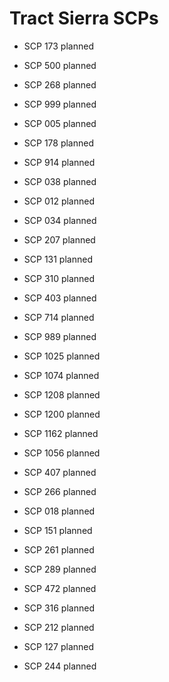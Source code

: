 # Tract Sierra SCPs

- SCP 173 planned

- SCP 500 planned

- SCP 268 planned

- SCP 999 planned

- SCP 005 planned

- SCP 178 planned

- SCP 914 planned

- SCP 038 planned

- SCP 012 planned

- SCP 034 planned

- SCP 207 planned

- SCP 131 planned

- SCP 310 planned

- SCP 403 planned

- SCP 714 planned

- SCP 989 planned

- SCP 1025 planned

- SCP 1074 planned

- SCP 1208 planned

- SCP 1200 planned

- SCP 1162 planned

- SCP 1056 planned

- SCP 407 planned

- SCP 266 planned

- SCP 018 planned

- SCP 151 planned

- SCP 261 planned

- SCP 289 planned

- SCP 472 planned

- SCP 316 planned

- SCP 212 planned

- SCP 127 planned

- SCP 244 planned
